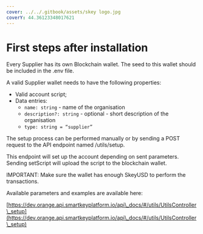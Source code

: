 ```yaml
---
cover: ../../.gitbook/assets/skey logo.jpg
coverY: 44.36123348017621
---
```


# First steps after installation

Every Supplier has its own Blockchain wallet. The seed to this wallet should be included in the .env file.

A valid Supplier wallet needs to have the following properties:

* Valid account script;
* Data entries:
  * `name: string` - name of the organisation
  * `description?: string` - optional - short description of the organisation
  * `type: string = “supplier”`

The setup process can be performed manually or  by sending a POST request to the API endpoint named /utils/setup.

This endpoint will set up the account depending on sent parameters. Sending setScript will upload the script to the blockchain wallet.

IMPORTANT: Make sure the wallet has enough SkeyUSD to perform the transactions.

Available parameters and examples are available here:

[https://dev.orange.api.smartkeyplatform.io/api\_docs/#/utils/UtilsController\_setup](https://dev.orange.api.smartkeyplatform.io/api\_docs/#/utils/UtilsController\_setup)
